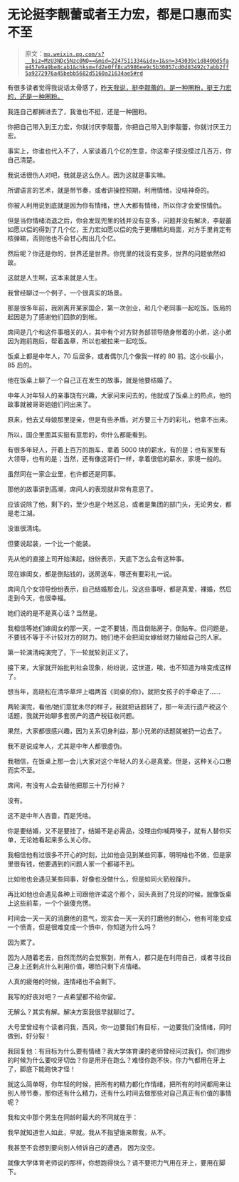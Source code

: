 # 无论挺李靓蕾或者王力宏，都是口惠而实不至

> 原文：[`mp.weixin.qq.com/s?__biz=MzU3NDc5Nzc0NQ==&mid=2247511334&idx=1&sn=343039c1d8400d5fae457e9a9be8cab1&chksm=fd2e0ff8ca5986ee9c5b30057cd0d83492c7abb2ff5a9272976a45bebb5682d5160a21634ae5#rd`](http://mp.weixin.qq.com/s?__biz=MzU3NDc5Nzc0NQ==&mid=2247511334&idx=1&sn=343039c1d8400d5fae457e9a9be8cab1&chksm=fd2e0ff8ca5986ee9c5b30057cd0d83492c7abb2ff5a9272976a45bebb5682d5160a21634ae5#rd)

有很多读者觉得我说话太骨感了，[昨天我说，挺李靓蕾的，是一种圈粉，挺王力宏的，还是一种圈粉。](http://mp.weixin.qq.com/s?__biz=MzU3NDc5Nzc0NQ==&mid=2247511318&idx=2&sn=bcd288f47411b338d73160ab9c40f8d2&chksm=fd2e0fc8ca5986debd9d33b242e6b5ba35f4eaf5e53b6f2376afc5154b73625d6c92a6cb465c&scene=21#wechat_redirect)

我连自己都搁进去了，我谁也不挺，还是一种圈粉。 

你把自己带入到王力宏，你就讨厌李靓蕾，你把自己带入到李靓蕾，你就讨厌王力宏。

事实上，你谁也代入不了，人家谈着几个亿的生意，你这辈子摸没摸过几百万，你自己清楚。

我说话很伤人对吧，我就是这么伤人。因为这就是事实嘛。

所谓语言的艺术，就是带节奏，或者讲操控预期，利用情绪，没啥神奇的。 

你被人利用说到底就是因为你有情绪，世人大都有情绪，所以你才会爱恨情仇。 

但是当你情绪消退之后，你会发现兜里的钱并没有变多，问题并没有解决，李靓蕾如愿以偿的得到了几个亿，王力宏如愿以偿的免于更糟糕的局面，对方手里肯定有核弹嘛，否则他也不会甘心掏出几个亿。 

然后呢？你还是你的，世界还是世界。你兜里的钱没有变多，世界的问题依然如故。

这就是人生啊，这本来就是人生。 

我曾经聊过一个例子，一个很真实的场景。

那是很多年前，我刚离开某家国企，第一次创业，和几个老同事一起吃饭。饭局的起因是为了感谢他们回款的到帐。

席间是几个和这件事相关的人，其中有个对方财务部领导随身带着的小弟，这小弟因为跑前跑后，帮着盖章，所以也被拉来一起吃饭。

饭桌上都是中年人，70 后居多，或者偶尔几个像我一样的 80 前。这小伙最小，85 后的。

他在饭桌上聊了一个自己正在发生的故事，就是他要结婚了。

中年人对年轻人的亲事饶有兴趣，大家问来问去的，他就成了饭桌上的热点，他的故事就被哥哥姐姐们问出来了。

原来，他去丈母娘那里提亲，但是有些矛盾。对方要三十万的彩礼，他拿不出来。

所以，国企里面其实挺有意思的，你什么都能看到。

有很多年轻人，开着上百万的跑车，拿着 5000 块的薪水，有的是；也有家里有大领导，也有的是；当然，还有像这哥们一样，拿着很低的薪水，家境一般的。

虽然同在一家企业里，也许都还是同事。

那他的故事讲到高潮，席间人的表现就非常有意思了。

应该说除了他，剩下的，至少也是个地区总，或者是集团的部门头，无论男女，都是老江湖。

没谁很清纯。

但要说起装，一个比一个能装。

先从他的直接上司开始演起，纷纷表示，天底下怎么会有这种事。

现在嫁闺女，都是倒贴钱的，送房送车，哪还有要彩礼一说。

席间几个女领导纷纷表示，自己结婚那会儿，没这些事呀，都是真爱，裸婚，然后走到今天，也很幸福。

她们说的是不是真心话？当然是。

我相信等她们嫁闺女的那一天，一定不要钱，而且倒贴房子，倒贴车。但问题是，不要钱不等于不计较对方的财力。她们绝不会把闺女嫁给财力输给自己的人家。

第一轮演清纯演完了，下一轮就轮到正义了。

接下来，大家就开始批判社会现象，纷纷说，这世道，唉，也不知道为啥变成这样了。

想当年，高晓松在清华草坪上唱两首《同桌的你》，就把女孩子的手牵走了......

两轮演完，看他/她们意犹未尽的样子，我就把话题转了，那一年流行遗产税这个话题，我就开始聊多套房产的遗产税征收问题。

果然，大家都很感兴趣，因为关系切身利益，那小兄弟的话题就被扔一边去了。

我不是说成年人，尤其是中年人都很虚伪。

我相信，在饭桌上那一会儿大家对这个年轻人的关心是真爱。但是，这种关心口惠而实不至。

席间，有没有人会去替他把那三十万付掉？

没有。

这不是中年人吝啬，而是凭啥。

你是要结婚，又不是要挂了，结婚不是必需品，没理由你喊两嗓子，就有人替你买单，无论她看起来多么关心你。

我相信他有过很多不开心的时刻，比如他会见到某些同事，明明啥也不做，但是家里很有钱，他要遇到的问题人家一个都碰不到。 

比如他也会遇见某些同事，好像也没做什么，但是如同火箭般蹿升。

再比如他也会遇见各种上司跟他许诺这个那个，回头真到了兑现的时候，就像饭桌上这些前辈，一个个装傻充愣。

时间会一天一天的消磨他的意气，现实会一天一天的打磨他的耐心，他有可能变成一个愤青，但是很难变成一个愤中，你知道为什么吗？

因为累了。

因为人随着老去，自然而然的会觉察到，所有人，都只是在利用自己，或者寻找自己身上还剩点什么利用价值，哪怕只剩下点情绪。

人真的疲倦的时候，连情绪也不会剩下。

我写的好丧对吧？一点希望都不给你留。

无解么？其实有解。解决方案我很早就聊过了。

大号里曾经有个读者问我，西风，你一边要我们有目标，一边要我们没情绪，同时做到，好分裂！

我回复他：有目标为什么要有情绪？我大学体育课的老师曾经问过我们，你们跑步的时候为什么要咬牙切齿？你是用牙在跑么？难怪你跑不快，你力气都用在牙上了，脚底下能跑快才怪！

就这么简单呀，你年轻的时候，把所有的精力都化作情绪，把所有的时间都用来让别人带节奏，那你还有什么精力，还有什么时间去做那些对自己真正有价值的事情呢？ 

我和文中那个男生在同龄时最大的不同就在于：

我早就知道世人如此，早就。我从不指望谁来帮我，从不。

我甚至不会想到要向别人倾诉自己的遭遇， 因为没空。

就像大学体育老师说的那样，你想跑得快么？请不要把力气用在牙上，要用在脚下。